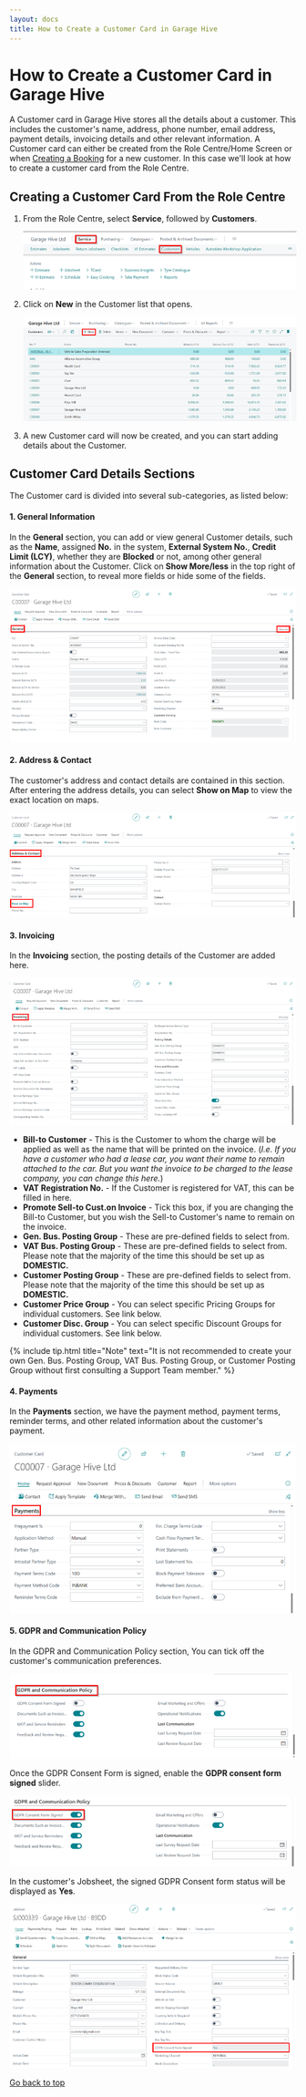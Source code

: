 ```yaml
---
layout: docs
title: How to Create a Customer Card in Garage Hive
---
```


<a name="top"></a>

# How to Create a Customer Card in Garage Hive 
A Customer card in Garage Hive stores all the details about a customer. This includes the customer's name, address, phone number, email address, payment details, invoicing details and other relevant information. A Customer card can either be created from the Role Centre/Home Screen or when [Creating a Booking](garagehive-create-a-booking.html) for a new customer. In this case we'll look at how to create a customer card from the Role Centre.

## Creating a Customer Card From the Role Centre
1. From the Role Centre, select **Service**, followed by **Customers**.

   ![](media/garagehive-create-a-customer-card1.png)

2. Click on **New** in the Customer list that opens.

   ![](media/garagehive-create-a-customer-card2.png)

3. A new Customer card will now be created, and you can start adding details about the Customer. 

## Customer Card Details Sections
The Customer card is divided into several sub-categories, as listed below:

#### 1. General Information
In the **General** section, you can add or view general Customer details, such as the **Name**, assigned **No.** in the system, **External System No.**, **Credit Limit (LCY)**, whether they are **Blocked** or not, among other general information about the Customer. Click on **Show More/less** in the top right of the **General** section, to reveal more fields or hide some of the fields.

   ![](media/garagehive-create-a-customer-card3.png)

#### 2. Address & Contact
The customer's address and contact details are contained in this section. After entering the address details, you can select **Show on Map** to view the exact location on maps.

   ![](media/garagehive-create-a-customer-card4.png)

#### 3. Invoicing
In the **Invoicing** section, the posting details of the Customer are added here.

   ![](media/garagehive-create-a-customer-card5.png)

   - **Bill-to Customer** - This is the Customer to whom the charge will be applied as well as the name that will be printed on the invoice. (*I.e. If you have a customer who had a lease car, you want their name to remain attached to the car. But you want the invoice to be charged to the lease company, you can change this here.*)
   - **VAT Registration No.** - If the Customer is registered for VAT, this can be filled in here.
   - **Promote Sell-to Cust.on Invoice** - Tick this box, if you are changing the Bill-to Customer, but you wish the Sell-to Customer's name to remain on the invoice.
   - **Gen. Bus. Posting Group** - These are pre-defined fields to select from.
   - **VAT Bus. Posting Group** - These are pre-defined fields to select from. Please note that the majority of the time this should be set up as **DOMESTIC.**
   - **Customer Posting Group** - These are pre-defined fields to select from. Please note that the majority of the time this should be set up as **DOMESTIC.**
   - **Customer Price Group** - You can select specific Pricing Groups for individual customers. See link below. 
   - **Customer Disc. Group** - You can select specific Discount Groups for individual customers. See link below.

   {% include tip.html title="Note" text="It is not recommended to create your own Gen. Bus. Posting Group, VAT Bus. Posting Group, or Customer Posting Group without first consulting a Support Team member." %}

#### 4. Payments
In the **Payments** section, we have the payment method, payment terms, reminder terms, and other related information about the customer's payment.

   ![](media/garagehive-create-a-customer-card6.png)

#### 5. GDPR and Communication Policy
In the GDPR and Communication Policy section, You can tick off the customer's communication preferences.

   ![](media/garagehive-create-a-customer-card9.png)

Once the GDPR Consent Form is signed, enable the **GDPR consent form signed** slider.  

   ![](media/garagehive-create-a-customer-card10.png)

In the customer's Jobsheet, the signed GDPR Consent form status will be displayed as **Yes**.

   ![](media/garagehive-create-a-customer-card11.png)


[Go back to top](#top)